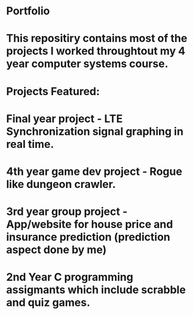 # Portfolio

# This repositiry contains most of the projects I worked throughtout my 4 year computer systems course.
# Projects Featured:
# Final year project - LTE Synchronization signal graphing in real time.
# 4th year game dev project - Rogue like dungeon crawler.
# 3rd year group project - App/website for house price and insurance prediction (prediction aspect done by me)
# 2nd Year C programming assigmants which include scrabble and quiz games.
